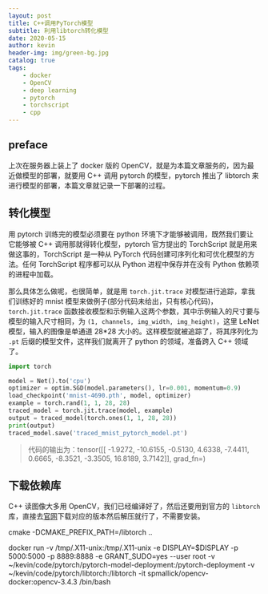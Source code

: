 ```yaml
---
layout: post
title: C++调用PyTorch模型
subtitle: 利用libtorch转化模型
date: 2020-05-15
author: kevin
header-img: img/green-bg.jpg
catalog: true
tags:
    - docker
    - OpenCV
    - deep learning
    - pytorch
    - torchscript
    - cpp
---
```




## preface



上次在服务器上装上了 docker 版的 OpenCV，就是为本篇文章服务的，因为最近做模型的部署，就要用 C++ 调用 pytorch 的模型，pytorch 推出了 libtorch 来进行模型的部署，本篇文章就记录一下部署的过程。



## 转化模型



用 pytorch 训练完的模型必须要在 python 环境下才能够被调用，既然我们要让它能够被 C++ 调用那就得转化模型，pytorch 官方提出的 TorchScript 就是用来做这事的，TorchScript 是一种从 PyTorch 代码创建可序列化和可优化模型的方法。任何 TorchScript 程序都可以从 Python 进程中保存并在没有 Python 依赖项的进程中加载。



那么具体怎么做呢，也很简单，就是用 `torch.jit.trace` 对模型进行追踪，拿我们训练好的 mnist 模型来做例子(部分代码未给出，只有核心代码)，`torch.jit.trace` 函数接收模型和示例输入这两个参数，其中示例输入的尺寸要与模型的输入尺寸相同，为 `(1, channels, img_width, img_height)`，这里 LeNet 模型，输入的图像是单通道 28*28 大小的。这样模型就被追踪了，将其序列化为 `.pt` 后缀的模型文件，这样我们就离开了 python 的领域，准备跨入 C++ 领域了。



```python
import torch

model = Net().to('cpu')
optimizer = optim.SGD(model.parameters(), lr=0.001, momentum=0.9)
load_checkpoint('mnist-4690.pth', model, optimizer)
example = torch.rand(1, 1, 28, 28)
traced_model = torch.jit.trace(model, example)
output = traced_model(torch.ones(1, 1, 28, 28))
print(output)
traced_model.save('traced_mnist_pytorch_model.pt')
```



> 代码的输出为：tensor([[ -1.9272, -10.6155,  -0.5130,   4.6338,  -7.4411,   0.6665,  -8.3521,
>           -3.3505,  16.8189,   3.7142]], grad_fn=<DifferentiableGraphBackward>)



## 下载依赖库



C++ 读图像大多用 OpenCV，我们已经编译好了，然后还要用到官方的 `libtorch` 库，直接去[官网](https://pytorch.org/)下载对应的版本然后解压就行了，不需要安装。





cmake -DCMAKE_PREFIX_PATH=/libtorch ..



docker run -v /tmp/.X11-unix:/tmp/.X11-unix -e DISPLAY=$DISPLAY -p 5000:5000 -p 8889:8888 -e GRANT_SUDO=yes --user root -v ~/kevin/code/pytorch/pytorch-model-deployment:/pytorch-deployment -v ~/kevin/code/pytorch/libtorch:/libtorch -it spmallick/opencv-docker:opencv-3.4.3 /bin/bash